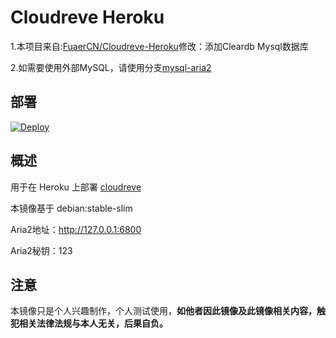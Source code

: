 # Cloudreve Heroku
1.本项目来自:[FuaerCN/Cloudreve-Heroku](https://github.com/FuaerCN/cloudreve-heroku)修改：添加Cleardb Mysql数据库

2.如需要使用外部MySQL，请使用分支[mysql-aria2](https://github.com/AishaFisher/cloudreve-heroku/tree/mysql-aria2)
## 部署

[![Deploy](https://www.herokucdn.com/deploy/button.svg)](https://dashboard.heroku.com/new?template=https://github.com/AishaFisher/cloudreve-heroku.git)

## 概述

用于在 Heroku 上部署 [cloudreve](https://cloudreve.org/)

本镜像基于 debian:stable-slim

Aria2地址：http://127.0.0.1:6800

Aria2秘钥：123

## 注意

本镜像只是个人兴趣制作，个人测试使用，**如他者因此镜像及此镜像相关内容，触犯相关法律法规与本人无关，后果自负。**
